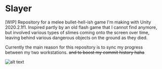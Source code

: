 # Slayer
[WIP] Repository for a melee bullet-hell-ish game I'm making with Unity 2020.2.1f1. Inspired partly by an old flash game that I cannot find anymore, but involved various types of slimes coming onto the screen over time, leaving behind various dangerous objects on the ground as they died. 

Currently the main reason for this repository is to sync my progress between my two workstations. ~~and to boost my commit history haha~~

![alt text](https://i.imgur.com/AelCzXk.png)
